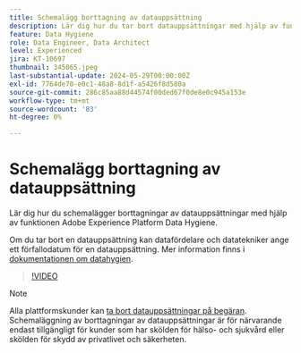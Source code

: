 ```yaml
---
title: Schemalägg borttagning av datauppsättning
description: Lär dig hur du tar bort datauppsättningar med hjälp av funktionen Adobe Experience Platform Data Hygiene.
feature: Data Hygiene
role: Data Engineer, Data Architect
level: Experienced
jira: KT-10697
thumbnail: 345065.jpeg
last-substantial-update: 2024-05-29T00:00:00Z
exl-id: 7764de70-e0c1-48a8-8d1f-a5426f8d580a
source-git-commit: 286c85aa88d44574f00ded67f0de8e0c945a153e
workflow-type: tm+mt
source-wordcount: '83'
ht-degree: 0%

---
```


# Schemalägg borttagning av datauppsättning

Lär dig hur du schemalägger borttagningar av datauppsättningar med hjälp av funktionen Adobe Experience Platform Data Hygiene.

Om du tar bort en datauppsättning kan datafördelare och datatekniker ange ett förfallodatum för en datauppsättning. Mer information finns i [dokumentationen om datahygien](https://experienceleague.adobe.com/docs/experience-platform/hygiene/home.html?lang=sv-SE).


>[!VIDEO](https://video.tv.adobe.com/v/3430313?learn=on&enablevpops&captions=swe)

>[!NOTE]
>
> Alla plattformskunder kan [ta bort datauppsättningar på begäran](https://experienceleague.adobe.com/docs/experience-platform/catalog/datasets/user-guide.html?lang=sv-SE#delete). Schemaläggning av borttagningar av datauppsättningar är för närvarande endast tillgängligt för kunder som har skölden för hälso- och sjukvård eller skölden för skydd av privatlivet och säkerheten.

